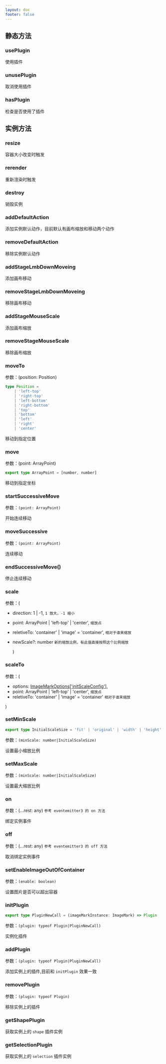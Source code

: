 ```yaml
---
layout: doc
footer: false
---
```


## 静态方法

### usePlugin

使用插件

### unusePlugin

取消使用插件

### hasPlugin

检查是否使用了插件

## 实例方法

### resize

容器大小改变时触发

### rerender

重新渲染时触发

### destroy

销毁实例

### addDefaultAction

添加实例默认动作，目前默认有画布缩放和移动两个动作

### removeDefaultAction

移除实例默认动作

### addStageLmbDownMoveing

添加画布移动

### removeStageLmbDownMoveing

移除画布移动

### addStageMouseScale

添加画布缩放

### removeStageMouseScale

移除画布缩放

### moveTo

参数：(position: Position)

```ts
type Position =
	| 'left-top'
	| 'right-top'
	| 'left-bottom'
	| 'right-bottom'
	| 'top'
	| 'bottom'
	| 'left'
	| 'right'
	| 'center'
```

移动到指定位置

### move

参数：(point: ArrayPoint)

```ts
export type ArrayPoint = [number, number]
```

移动到指定坐标

### startSuccessiveMove

参数：`(point: ArrayPoint)`

开始连续移动

### moveSuccessive

参数：`(point: ArrayPoint)`

连续移动

### endSuccessiveMove()

停止连续移动

### scale

参数：(

- direction: 1 | -1, `1 放大，-1 缩小`
- point: ArrayPoint | 'left-top' | 'center', `缩放点`
- reletiveTo: 'container' | 'image' = 'container', `相对于谁来缩放`
- newScale?: number `新的缩放比例，有此值直接按照这个比例缩放`

  )

### scaleTo

参数：(

- options: [ImageMarkOptions['initScaleConfig']](/api/constructor-options#initscaleconfig),
- point: ArrayPoint | 'left-top' | 'center', `缩放点`
- reletiveTo: 'container' | 'image' = 'container' `相对于谁来缩放`

)

### setMinScale

```ts
export type InitialScaleSize = 'fit' | 'original' | 'width' | 'height' | 'cover'
```

参数：`(minScale: number|InitialScaleSize)`

设置最小缩放比例

### setMaxScale

参数：`(minScale: number|InitialScaleSize)`

设置最大缩放比例

### on

参数：(...rest: any) `参考 eventemitter3 的 on 方法`

绑定实例事件

### off

参数：(...rest: any) `参考 eventemitter3 的 off 方法`

取消绑定实例事件

### setEnableImageOutOfContainer

参数：`(enable: boolean)`

设置图片是否可以超出容器

### initPlugin

```ts
export type PluginNewCall = (imageMarkInstance: ImageMark) => Plugin
```

参数：`(plugin: typeof Plugin|PluginNewCall)`

实例化插件

### addPlugin

参数：`(plugin: typeof Plugin|PluginNewCall)`

添加实例上的插件,目前和 `initPlugin` 效果一致

### removePlugin

参数：`(plugin: typeof Plugin)`

移除实例上的插件

### getShapePlugin

获取实例上的 `shape` 插件实例

### getSelectionPlugin

获取实例上的 `selection` 插件实例

